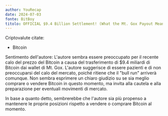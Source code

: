 ```yaml
---
author: YouRecap
date: 2024-07-03
fonte: BitBoy
titolo: OFFICIAL $9.4 Billion Settlement! (What the Mt. Gox Payout Means for YOUR BAGS)
---
```


Criptovalute citate:

- Bitcoin

Sentimento dell'autore: L'autore sembra essere preoccupato per il recente calo del prezzo del Bitcoin a causa del trasferimento di $9.4 miliardi di Bitcoin dai wallet di Mt. Gox. L'autore suggerisce di essere pazienti e di non preoccuparsi del calo del mercato, poiché ritiene che il "bull run" arriverà comunque. Non sembra esprimere un chiaro giudizio su se sia meglio comprare o vendere Bitcoin in questo momento, ma invita alla cautela e alla preparazione per eventuali movimenti di mercato.

In base a quanto detto, sembrerebbe che l'autore sia più propenso a mantenere le proprie posizioni rispetto a vendere o comprare Bitcoin al momento.
